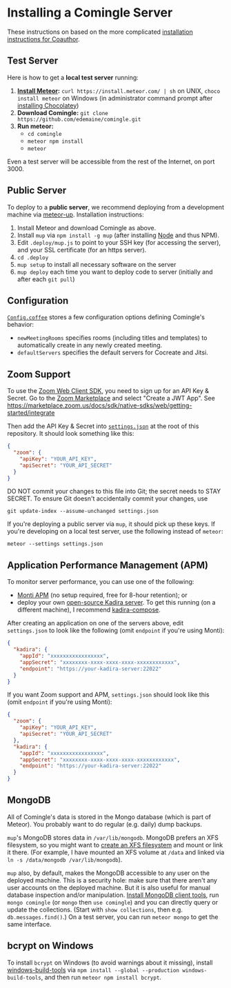 # Installing a Comingle Server

These instructions on based on the more complicated
[installation instructions for Coauthor](https://github.com/edemaine/coauthor/blob/master/INSTALL.md).

## Test Server

Here is how to get a **local test server** running:

1. **[Install Meteor](https://www.meteor.com/install):**
   `curl https://install.meteor.com/ | sh` on UNIX,
   `choco install meteor` on Windows (in administrator command prompt
   after [installing Chocolatey](https://chocolatey.org/install))
2. **Download Comingle:** `git clone https://github.com/edemaine/comingle.git`
3. **Run meteor:**
   * `cd comingle`
   * `meteor npm install`
   * `meteor`

Even a test server will be accessible from the rest of the Internet,
on port 3000.

## Public Server

To deploy to a **public server**, we recommend deploying from a development
machine via [meteor-up](https://github.com/kadirahq/meteor-up).
Installation instructions:

1. Install Meteor and download Comingle as above.
2. Install `mup` via `npm install -g mup`
   (after installing [Node](https://nodejs.org/en/) and thus NPM).
3. Edit `.deploy/mup.js` to point to your SSH key (for accessing the server),
   and your SSL certificate (for an https server).
4. `cd .deploy`
5. `mup setup` to install all necessary software on the server
6. `mup deploy` each time you want to deploy code to server
   (initially and after each `git pull`)

## Configuration

[`Config.coffee`](Config.coffee) stores a few configuration options defining
Comingle's behavior:

* `newMeetingRooms` specifies rooms (including titles and templates)
  to automatically create in any newly created meeting.
* `defaultServers` specifies the default servers for Cocreate and Jitsi.

## Zoom Support

To use the [Zoom Web Client SDK](https://github.com/zoom/sample-app-web),
you need to sign up for an API Key &amp; Secret.  Go to the
[Zoom Marketplace](https://marketplace.zoom.us/) and select "Create a JWT App".
See https://marketplace.zoom.us/docs/sdk/native-sdks/web/getting-started/integrate

Then add the API Key &amp; Secret into [`settings.json`](settings.json)
at the root of this repository.  It should look something like this:

```json
{
  "zoom": {
    "apiKey": "YOUR_API_KEY",
    "apiSecret": "YOUR_API_SECRET"
  }
}
```

DO NOT commit your changes to this file into Git; the secret needs to
STAY SECRET.  To ensure Git doesn't accidentally commit your changes, use

```
git update-index --assume-unchanged settings.json
```

If you're deploying a public server via `mup`, it should pick up these keys.
If you're developing on a local test server, use the following instead of
`meteor`:

```
meteor --settings settings.json
```

## Application Performance Management (APM)

To monitor server performance, you can use one of the following:

* [Monti APM](https://montiapm.com/)
  (no setup required, free for 8-hour retention); or
* deploy your own
  [open-source Kadira server](https://github.com/kadira-open/kadira-server).
  To get this running (on a different machine), I recommend
  [kadira-compose](https://github.com/edemaine/kadira-compose).

After creating an application on one of the servers above,
edit `settings.json` to look like the following
(omit `endpoint` if you're using Monti):

```json
{
  "kadira": {
    "appId": "xxxxxxxxxxxxxxxxx",
    "appSecret": "xxxxxxxx-xxxx-xxxx-xxxx-xxxxxxxxxxxx",
    "endpoint": "https://your-kadira-server:22022"
  }
}
```

If you want Zoom support and APM, `settings.json` should look like this
(omit `endpoint` if you're using Monti):

```json
{
  "zoom": {
    "apiKey": "YOUR_API_KEY",
    "apiSecret": "YOUR_API_SECRET"
  },
  "kadira": {
    "appId": "xxxxxxxxxxxxxxxxx",
    "appSecret": "xxxxxxxx-xxxx-xxxx-xxxx-xxxxxxxxxxxx",
    "endpoint": "https://your-kadira-server:22022"
  }
}
```

## MongoDB

All of Comingle's data is stored in the Mongo database
(which is part of Meteor).
You probably want to do regular (e.g. daily) dump backups.
<!--
There's a script in `.backup` that I use to dump the database,
copy to the development machine, and upload to Dropbox or other cloud storage
via [rclone](https://rclone.org/).
-->

`mup`'s MongoDB stores data in `/var/lib/mongodb`.  MongoDB prefers an XFS
filesystem, so you might want to
[create an XFS filesystem](http://ask.xmodulo.com/create-mount-xfs-file-system-linux.html)
and mount or link it there.
(For example, I have mounted an XFS volume at `/data` and linked via
`ln -s /data/mongodb /var/lib/mongodb`).

`mup` also, by default, makes the MongoDB accessible to any user on the
deployed machine.  This is a security hole: make sure that there aren't any
user accounts on the deployed machine.
But it is also useful for manual database inspection and/or manipulation.
[Install MongoDB client
tools](https://docs.mongodb.com/manual/administration/install-community/),
run `mongo comingle` (or `mongo` then `use comingle`) and you can directly
query or update the collections.  (Start with `show collections`, then
e.g. `db.messages.find()`.)
On a test server, you can run `meteor mongo` to get the same interface.

## bcrypt on Windows

To install `bcrypt` on Windows (to avoid warnings about it missing), install
[windows-build-tools](https://www.npmjs.com/package/windows-build-tools)
via `npm install --global --production windows-build-tools`, and
then run `meteor npm install bcrypt`.
